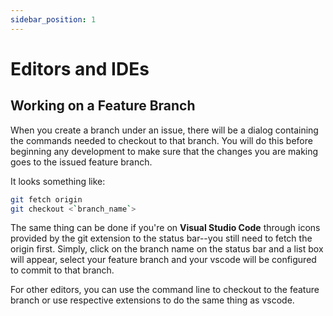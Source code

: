 ```yaml
---
sidebar_position: 1
---
```


# Editors and IDEs


## Working on a Feature Branch

When you create a branch under an issue, there will be a dialog containing the commands needed to checkout to that branch. You will do this before beginning any development to make sure that the changes you are making goes to the issued feature branch.

It looks something like:

```bash
git fetch origin
git checkout <`branch_name`>
```

The same thing can be done if you're on **Visual Studio Code** through icons provided by the git extension to the status bar--you still need to fetch the origin first. Simply, click on the branch name on the status bar and a list box will appear, select your feature branch and your vscode will be configured to commit to that branch.

For other editors, you can use the command line to checkout to the feature branch or use respective extensions to do the same thing as vscode.
